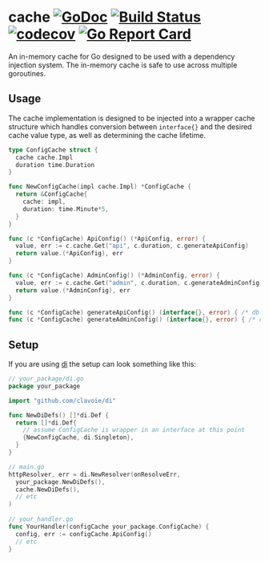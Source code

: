 # cache [![GoDoc](https://godoc.org/github.com/clavoie/cache?status.svg)](http://godoc.org/github.com/clavoie/cache) [![Build Status](https://travis-ci.org/clavoie/cache.svg?branch=master)](https://travis-ci.org/clavoie/cache) [![codecov](https://codecov.io/gh/clavoie/cache/branch/master/graph/badge.svg)](https://codecov.io/gh/clavoie/cache) [![Go Report Card](https://goreportcard.com/badge/github.com/clavoie/cache)](https://goreportcard.com/report/github.com/clavoie/cache)

An in-memory cache for Go designed to be used with a dependency injection system. The in-memory cache is safe to use across multiple goroutines.

## Usage

The cache implementation is designed to be injected into a wrapper cache structure which handles conversion between `interface{}` and the desired cache value type, as well as determining the cache lifetime.

```go
type ConfigCache struct {
  cache cache.Impl
  duration time.Duration
}

func NewConfigCache(impl cache.Impl) *ConfigCache {
  return &ConfigCache{
    cache: impl,
    duration: time.Minute*5,
  }
}

func (c *ConfigCache) ApiConfig() (*ApiConfig, error) {
  value, err := c.cache.Get("api", c.duration, c.generateApiConfig)
  return value.(*ApiConfig), err
}

func (c *ConfigCache) AdminConfig() (*AdminConfig, error) {
  value, err := c.cache.Get("admin", c.duration, c.generateAdminConfig)
  return value.(*AdminConfig), err
}

func (c *ConfigCache) generateApiConfig() (interface{}, error) { /* db calls, etc */ }
func (c *ConfigCache) generateAdminConfig() (interface{}, error) { /* db calls, etc */ }
```

## Setup

If you are using [di](https://github.com/clavoie/di) the setup can look something like this:

```go
// your_package/di.go
package your_package

import "github.com/clavoie/di"

func NewDiDefs() []*di.Def {
  return []*di.Def{
    // assume ConfigCache is wrapper in an interface at this point
    {NewConfigCache, di.Singleton},
  }
}

// main.go
httpResolver, err = di.NewResolver(onResolveErr,
  your_package.NewDiDefs(),
  cache.NewDiDefs(),
  // etc
)
  
// your_handler.go
func YourHandler(configCache your_package.ConfigCache) {
  config, err := configCache.ApiConfig()
  // etc
}
```
